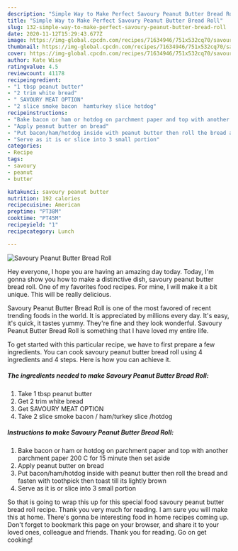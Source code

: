 ```yaml
---
description: "Simple Way to Make Perfect Savoury Peanut Butter Bread Roll"
title: "Simple Way to Make Perfect Savoury Peanut Butter Bread Roll"
slug: 132-simple-way-to-make-perfect-savoury-peanut-butter-bread-roll
date: 2020-11-12T15:29:43.677Z
image: https://img-global.cpcdn.com/recipes/71634946/751x532cq70/savoury-peanut-butter-bread-roll-recipe-main-photo.jpg
thumbnail: https://img-global.cpcdn.com/recipes/71634946/751x532cq70/savoury-peanut-butter-bread-roll-recipe-main-photo.jpg
cover: https://img-global.cpcdn.com/recipes/71634946/751x532cq70/savoury-peanut-butter-bread-roll-recipe-main-photo.jpg
author: Kate Wise
ratingvalue: 4.5
reviewcount: 41178
recipeingredient:
- "1 tbsp peanut butter"
- "2 trim white bread"
- " SAVOURY MEAT OPTION"
- "2 slice smoke bacon  hamturkey slice hotdog"
recipeinstructions:
- "Bake bacon or ham or hotdog on parchment paper and top with another parchment paper 200 C for 15 minute then set aside"
- "Apply peanut butter on bread"
- "Put bacon/ham/hotdog inside with peanut butter then roll the bread and fasten with toothpick then toast till its lightly brown"
- "Serve as it is or slice into 3 small portion"
categories:
- Recipe
tags:
- savoury
- peanut
- butter

katakunci: savoury peanut butter 
nutrition: 192 calories
recipecuisine: American
preptime: "PT38M"
cooktime: "PT45M"
recipeyield: "1"
recipecategory: Lunch

---
```



![Savoury Peanut Butter Bread Roll](https://img-global.cpcdn.com/recipes/71634946/751x532cq70/savoury-peanut-butter-bread-roll-recipe-main-photo.jpg)

Hey everyone, I hope you are having an amazing day today. Today, I'm gonna show you how to make a distinctive dish, savoury peanut butter bread roll. One of my favorites food recipes. For mine, I will make it a bit unique. This will be really delicious.

Savoury Peanut Butter Bread Roll is one of the most favored of recent trending foods in the world. It is appreciated by millions every day. It's easy, it's quick, it tastes yummy. They're fine and they look wonderful. Savoury Peanut Butter Bread Roll is something that I have loved my entire life.




To get started with this particular recipe, we have to first prepare a few ingredients. You can cook savoury peanut butter bread roll using 4 ingredients and 4 steps. Here is how you can achieve it.

<!--inarticleads1-->

##### The ingredients needed to make Savoury Peanut Butter Bread Roll:

1. Take 1 tbsp peanut butter
1. Get 2 trim white bread
1. Get  SAVOURY MEAT OPTION
1. Take 2 slice smoke bacon / ham/turkey slice /hotdog




<!--inarticleads2-->

##### Instructions to make Savoury Peanut Butter Bread Roll:

1. Bake bacon or ham or hotdog on parchment paper and top with another parchment paper 200 C for 15 minute then set aside
1. Apply peanut butter on bread
1. Put bacon/ham/hotdog inside with peanut butter then roll the bread and fasten with toothpick then toast till its lightly brown
1. Serve as it is or slice into 3 small portion




So that is going to wrap this up for this special food savoury peanut butter bread roll recipe. Thank you very much for reading. I am sure you will make this at home. There's gonna be interesting food in home recipes coming up. Don't forget to bookmark this page on your browser, and share it to your loved ones, colleague and friends. Thank you for reading. Go on get cooking!

